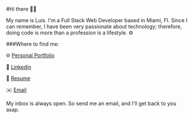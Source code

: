 #Hi there 👋🏼

My name is Luis. I'm a Full Stack Web Developer based in Miami, Fl. Since I can remember, I have been very passionate about technology; therefore, doing code is more than a profession is a lifestyle. ⚙️

###Where to find me:



🌐  [Personal Portfolio](https://luisgonzalezdev.org/)

👤  [Linkedin](https://www.linkedin.com/in/lmigonzalezs/)

 📝 [Resume](https://www.example.com)

 ✉️ [Email](lmigonzalezs@gmail.com)


 My inbox is always open. So send me an email, and I'll get back to you asap.

